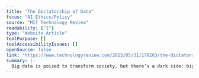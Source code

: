 ```yaml
---
title: "The Dictatorship of Data"
focus: "AI Ethics/Policy"
source: "MIT Technology Review"
readability: ["I"]
type: "Website Article"
toolPurpose: []
toolAccessibilityIssues: []
openSource: false
link: "https://www.technologyreview.com/2013/05/31/178263/the-dictatorship-of-data/"
summary: |-
  Big data is poised to transform society, but there’s a dark side: big data erodes privacy and relies on fallible data to make decisions. As this article shows, nothing underscores the consequences of data analysis gone awry more than the story of Robert McNamara. 
---
```


